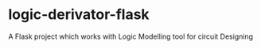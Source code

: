 # logic-derivator-flask
A Flask project which works with Logic Modelling tool for circuit Designing
